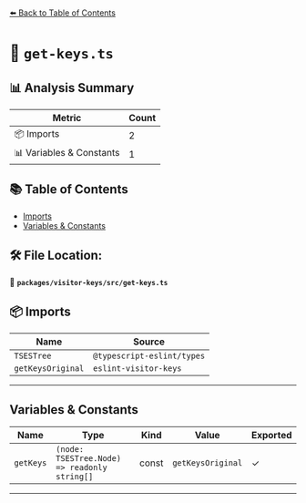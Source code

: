 [⬅️ Back to Table of Contents](../../../index.md)

# 📄 `get-keys.ts`

## 📊 Analysis Summary

| Metric | Count |
|--------|-------|
| 📦 Imports | 2 |
| 📊 Variables & Constants | 1 |

## 📚 Table of Contents

- [Imports](#imports)
- [Variables & Constants](#variables-constants)

## 🛠️ File Location:
📂 **`packages/visitor-keys/src/get-keys.ts`**

## 📦 Imports

| Name | Source |
|------|--------|
| `TSESTree` | `@typescript-eslint/types` |
| `getKeysOriginal` | `eslint-visitor-keys` |


---

## Variables & Constants

| Name | Type | Kind | Value | Exported |
|------|------|------|-------|----------|
| `getKeys` | `(node: TSESTree.Node) => readonly string[]` | const | `getKeysOriginal` | ✓ |


---